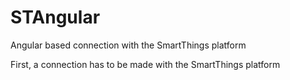 # STAngular
Angular based connection with the SmartThings platform

First, a connection has to be made with the SmartThings platform
